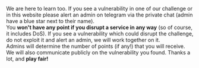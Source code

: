 We are here to learn too. If you see a vulnerability in one of our challenge or in this website please alert an admin on telegram via the private chat (admin have a blue star next to their name).<br>
You <b>won't have any point if you disrupt a service in any way</b> (so of course, it includes DoS). If you see a vulnerability which could disrupt the challenge, do not exploit it and alert an admin, we will work together on it. <br>
Admins will determine the number of points (if any!) that you will receive. We will also communicate publicly on the vulnerability you found. Thanks a lot, and <b>play fair!</b>

